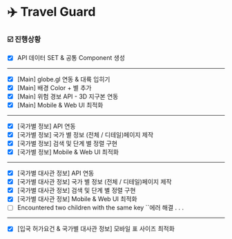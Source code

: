 # ✈️ Travel Guard

### ☑️ 진행상황

- [x] API 데이터 SET & 공통 Component 생성

---

- [x] [Main] globe.gl 연동 & 대륙 입히기
- [x] [Main] 배경 Color + 별 추가
- [x] [Main] 위험 경보 API - 3D 지구본 연동
- [x] [Main] Mobile & Web UI 최적화

---

- [x] [국가별 정보] API 연동
- [x] [국가별 정보] 국가 별 정보 (전체 / 디테일)페이지 제작
- [x] [국가별 정보] 검색 및 단계 별 정렬 구현
- [x] [국가별 정보] Mobile & Web UI 최적화

---

- [x] [국가별 대사관 정보] API 연동
- [x] [국가별 대사관 정보] 국가 별 정보 (전체 / 디테일)페이지 제작
- [x] [국가별 대사관 정보] 검색 및 단계 별 정렬 구현
- [x] [국가별 대사관 정보] Mobile & Web UI 최적화
- [ ] Encountered two children with the same key ``에러 해결 . . .

---

- [x] [입국 허가요건 & 국가별 대사관 정보] 모바일 표 사이즈 최적화
